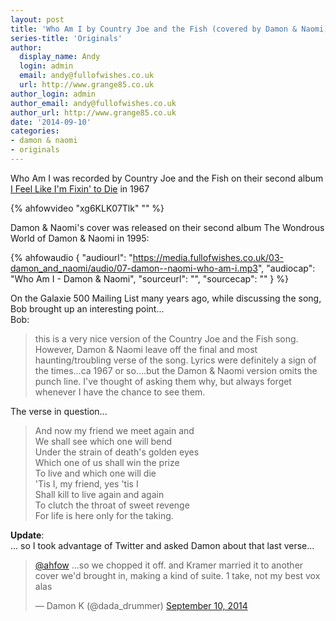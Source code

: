 ```yaml
---
layout: post
title: 'Who Am I by Country Joe and the Fish (covered by Damon & Naomi)'
series-title: 'Originals'
author:
  display_name: Andy
  login: admin
  email: andy@fullofwishes.co.uk
  url: http://www.grange85.co.uk
author_login: admin
author_email: andy@fullofwishes.co.uk
author_url: http://www.grange85.co.uk
date: '2014-09-10'
categories:
- damon & naomi
- originals
---
```

<p>Who Am I was recorded by Country Joe and the Fish on their second album <a href="http://en.wikipedia.org/wiki/I-Feel-Like-I%27m-Fixin%27-to-Die">I Feel Like I'm Fixin' to Die</a> in 1967<br />

{% ahfowvideo "xg6KLK07Tlk" "" %}

<p>Damon & Naomi's cover was released on their second album The Wondrous World of Damon & Naomi in 1995:</p>

 {% ahfowaudio {
  "audiourl": "https://media.fullofwishes.co.uk/03-damon_and_naomi/audio/07-damon--naomi-who-am-i.mp3",
  "audiocap": "Who Am I - Damon & Naomi",
  "sourceurl": "",
  "sourcecap": ""
  } %}

<p>On the Galaxie 500 Mailing List many years ago, while discussing the song, Bob brought up an interesting point...<br />
Bob:</p>
<blockquote><p>this is a very nice version of the Country Joe and the Fish song. However, Damon & Naomi leave off the final and most haunting/troubling verse of the song. Lyrics were definitely a sign of the times...ca 1967 or so....but the Damon & Naomi version omits the punch line. I've thought of asking them why, but always forget whenever I have the chance to see them.
</p></blockquote>
<p>The verse in question...</p>
<blockquote><p>And now my friend we meet again and<br />
We shall see which one will bend<br />
Under the strain of death's golden eyes<br />
Which one of us shall win the prize<br />
To live and which one will die<br />
'Tis I, my friend, yes 'tis I<br />
Shall kill to live again and again<br />
To clutch the throat of sweet revenge<br />
For life is here only for the taking.
</p></blockquote>
<p><strong>Update</strong>:<br />
... so I took advantage of Twitter and asked Damon about that last verse...</p>
<blockquote class="twitter-tweet" lang="en-gb"><p><a href="https://twitter.com/ahfow">@ahfow</a> ...so we chopped it off. and Kramer married it to another cover we&#39;d brought in, making a kind of suite. 1 take, not my best vox alas</p>
<p>&mdash; Damon K (@dada_drummer) <a href="https://twitter.com/dada_drummer/status/509791873658290177">September 10, 2014</a></p></blockquote>
